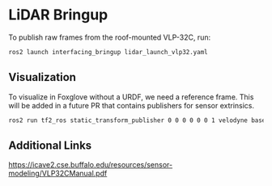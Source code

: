 # LiDAR Bringup

To publish raw frames from the roof-mounted VLP-32C, run:

```sh
ros2 launch interfacing_bringup lidar_launch_vlp32.yaml
```
## Visualization

To visualize in Foxglove without a URDF, we need a reference frame. This will be added in a future PR that contains publishers for sensor extrinsics.

```sh
ros2 run tf2_ros static_transform_publisher 0 0 0 0 0 0 1 velodyne base_link
```

## Additional Links

https://icave2.cse.buffalo.edu/resources/sensor-modeling/VLP32CManual.pdf